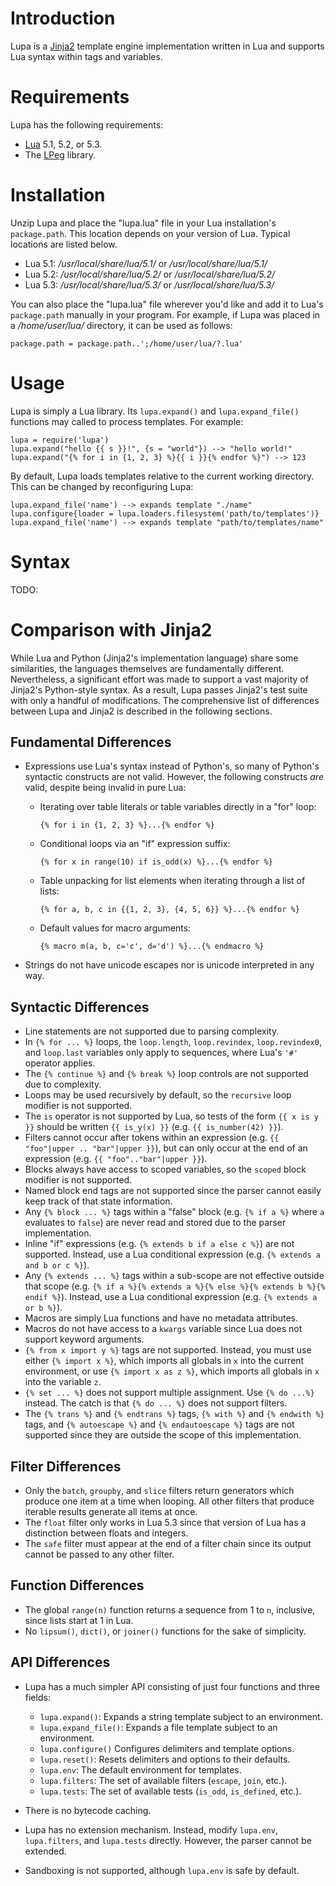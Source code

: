 # Introduction

Lupa is a [Jinja2][] template engine implementation written in Lua and supports
Lua syntax within tags and variables.

[Jinja2]: http://jinja.pocoo.org

# Requirements

Lupa has the following requirements:

* [Lua][] 5.1, 5.2, or 5.3.
* The [LPeg][] library.

[Lua]: http://www.lua.org
[LPeg]: http://www.inf.puc-rio.br/~roberto/lpeg/

# Installation

Unzip Lupa and place the "lupa.lua" file in your Lua installation's
`package.path`. This location depends on your version of Lua. Typical locations
are listed below.

* Lua 5.1: */usr/local/share/lua/5.1/* or */usr/local/share/lua/5.1/*
* Lua 5.2: */usr/local/share/lua/5.2/* or */usr/local/share/lua/5.2/*
* Lua 5.3: */usr/local/share/lua/5.3/* or */usr/local/share/lua/5.3/*

You can also place the "lupa.lua" file wherever you'd like and add it to Lua's
`package.path` manually in your program. For example, if Lupa was placed in a
*/home/user/lua/* directory, it can be used as follows:

    package.path = package.path..';/home/user/lua/?.lua'

# Usage

Lupa is simply a Lua library. Its `lupa.expand()` and `lupa.expand_file()`
functions may called to process templates. For example:

    lupa = require('lupa')
    lupa.expand("hello {{ s }}!", {s = "world"}) --> "hello world!"
    lupa.expand("{% for i in {1, 2, 3} %}{{ i }}{% endfor %}") --> 123

By default, Lupa loads templates relative to the current working directory. This
can be changed by reconfiguring Lupa:

    lupa.expand_file('name') --> expands template "./name"
    lupa.configure{loader = lupa.loaders.filesystem('path/to/templates')}
    lupa.expand_file('name') --> expands template "path/to/templates/name"

# Syntax

TODO:

# Comparison with Jinja2

While Lua and Python (Jinja2's implementation language) share some similarities,
the languages themselves are fundamentally different. Nevertheless, a
significant effort was made to support a vast majority of Jinja2's Python-style
syntax. As a result, Lupa passes Jinja2's test suite with only a handful of
modifications. The comprehensive list of differences between Lupa and Jinja2 is
described in the following sections.

## Fundamental Differences

* Expressions use Lua's syntax instead of Python's, so many of Python's
  syntactic constructs are not valid. However, the following constructs *are*
  valid, despite being invalid in pure Lua:

  + Iterating over table literals or table variables directly in a "for" loop:

        {% for i in {1, 2, 3} %}...{% endfor %}

  + Conditional loops via an "if" expression suffix:

        {% for x in range(10) if is_odd(x) %}...{% endfor %}

  + Table unpacking for list elements when iterating through a list of lists:

        {% for a, b, c in {{1, 2, 3}, {4, 5, 6}} %}...{% endfor %}

  + Default values for macro arguments:

        {% macro m(a, b, c='c', d='d') %}...{% endmacro %}

* Strings do not have unicode escapes nor is unicode interpreted in any way.

## Syntactic Differences

* Line statements are not supported due to parsing complexity.
* In `{% for ... %}` loops, the `loop.length`, `loop.revindex`,
  `loop.revindex0`, and `loop.last` variables only apply to sequences, where
  Lua's `'#'` operator applies.
* The `{% continue %}` and `{% break %}` loop controls are not supported due to
  complexity.
* Loops may be used recursively by default, so the `recursive` loop modifier is
  not supported.
* The `is` operator is not supported by Lua, so tests of the form `{{ x is y }}`
  should be written `{{ is_y(x) }}` (e.g. `{{ is_number(42) }}`).
* Filters cannot occur after tokens within an expression (e.g.
  `{{ "foo"|upper .. "bar"|upper }}`), but can only occur at the end of an
  expression (e.g. `{{ "foo".."bar"|upper }}`).
* Blocks always have access to scoped variables, so the `scoped` block modifier
  is not supported.
* Named block end tags are not supported since the parser cannot easily keep
  track of that state information.
* Any `{% block ... %}` tags within a "false" block (e.g. `{% if a %}` where `a`
  evaluates to `false`) are never read and stored due to the parser
  implementation.
* Inline "if" expressions (e.g. `{% extends b if a else c %}`) are not
  supported. Instead, use a Lua conditional expression
  (e.g. `{% extends a and b or c %}`).
* Any `{% extends ... %}` tags within a sub-scope are not effective outside that
  scope (e.g. `{% if a %}{% extends a %}{% else %}{% extends b %}{% endif %}`).
  Instead, use a Lua conditional expression (e.g. `{% extends a or b %}`).
* Macros are simply Lua functions and have no metadata attributes.
* Macros do not have access to a `kwargs` variable since Lua does not support
  keyword arguments.
* `{% from x import y %}` tags are not supported. Instead, you must use either
  `{% import x %}`, which imports all globals in `x` into the current
  environment, or use `{% import x as z %}`, which imports all globals in `x`
  into the variable `z`.
* `{% set ... %}` does not support multiple assignment. Use `{% do ...%}`
  instead. The catch is that `{% do ... %}` does not support filters.
* The `{% trans %}` and `{% endtrans %}` tags, `{% with %}` and `{% endwith %}`
  tags, and `{% autoescape %}` and `{% endautoescape %}` tags are not supported
  since they are outside the scope of this implementation.

## Filter Differences

* Only the `batch`, `groupby`, and `slice` filters return generators which
  produce one item at a time when looping. All other filters that produce
  iterable results generate all items at once.
* The `float` filter only works in Lua 5.3 since that version of Lua has a
  distinction between floats and integers.
* The `safe` filter must appear at the end of a filter chain since its output
  cannot be passed to any other filter.

## Function Differences

* The global `range(n)` function returns a sequence from 1 to `n`, inclusive,
  since lists start at 1 in Lua.
* No `lipsum()`, `dict()`, or `joiner()` functions for the sake of simplicity.

## API Differences

* Lupa has a much simpler API consisting of just four functions and three
  fields:

  + `lupa.expand()`: Expands a string template subject to an environment.
  + `lupa.expand_file()`: Expands a file template subject to an environment.
  + `lupa.configure()` Configures delimiters and template options.
  + `lupa.reset()`: Resets delimiters and options to their defaults.
  + `lupa.env`: The default environment for templates.
  + `lupa.filters`: The set of available filters (`escape`, `join`, etc.).
  + `lupa.tests`: The set of available tests (`is_odd`, `is_defined`, etc.).

* There is no bytecode caching.
* Lupa has no extension mechanism. Instead, modify `lupa.env`, `lupa.filters`,
  and `lupa.tests` directly. However, the parser cannot be extended.
* Sandboxing is not supported, although `lupa.env` is safe by default.
